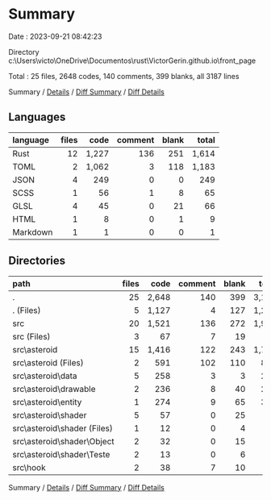 # Summary

Date : 2023-09-21 08:42:23

Directory c:\\Users\\victo\\OneDrive\\Documentos\\rust\\VictorGerin.github.io\\front_page

Total : 25 files,  2648 codes, 140 comments, 399 blanks, all 3187 lines

Summary / [Details](details.md) / [Diff Summary](diff.md) / [Diff Details](diff-details.md)

## Languages
| language | files | code | comment | blank | total |
| :--- | ---: | ---: | ---: | ---: | ---: |
| Rust | 12 | 1,227 | 136 | 251 | 1,614 |
| TOML | 2 | 1,062 | 3 | 118 | 1,183 |
| JSON | 4 | 249 | 0 | 0 | 249 |
| SCSS | 1 | 56 | 1 | 8 | 65 |
| GLSL | 4 | 45 | 0 | 21 | 66 |
| HTML | 1 | 8 | 0 | 1 | 9 |
| Markdown | 1 | 1 | 0 | 0 | 1 |

## Directories
| path | files | code | comment | blank | total |
| :--- | ---: | ---: | ---: | ---: | ---: |
| . | 25 | 2,648 | 140 | 399 | 3,187 |
| . (Files) | 5 | 1,127 | 4 | 127 | 1,258 |
| src | 20 | 1,521 | 136 | 272 | 1,929 |
| src (Files) | 3 | 67 | 7 | 19 | 93 |
| src\\asteroid | 15 | 1,416 | 122 | 243 | 1,781 |
| src\\asteroid (Files) | 2 | 591 | 102 | 110 | 803 |
| src\\asteroid\\data | 5 | 258 | 3 | 3 | 264 |
| src\\asteroid\\drawable | 2 | 236 | 8 | 40 | 284 |
| src\\asteroid\\entity | 1 | 274 | 9 | 65 | 348 |
| src\\asteroid\\shader | 5 | 57 | 0 | 25 | 82 |
| src\\asteroid\\shader (Files) | 1 | 12 | 0 | 4 | 16 |
| src\\asteroid\\shader\\Object | 2 | 32 | 0 | 15 | 47 |
| src\\asteroid\\shader\\Teste | 2 | 13 | 0 | 6 | 19 |
| src\\hook | 2 | 38 | 7 | 10 | 55 |

Summary / [Details](details.md) / [Diff Summary](diff.md) / [Diff Details](diff-details.md)
